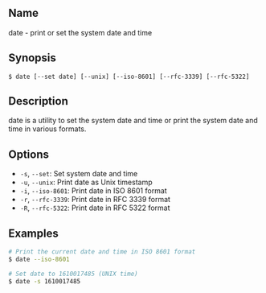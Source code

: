 ## Name

date - print or set the system date and time

## Synopsis

```**sh
$ date [--set date] [--unix] [--iso-8601] [--rfc-3339] [--rfc-5322]
```

## Description

date is a utility to set the system date and time
or print the system date and time in various formats.

## Options

* `-s`, `--set`: Set system date and time
* `-u`, `--unix`: Print date as Unix timestamp
* `-i`, `--iso-8601`: Print date in ISO 8601 format
* `-r`, `--rfc-3339`: Print date in RFC 3339 format
* `-R`, `--rfc-5322`: Print date in RFC 5322 format

## Examples

```sh
# Print the current date and time in ISO 8601 format
$ date --iso-8601

# Set date to 1610017485 (UNIX time)
$ date -s 1610017485
```
